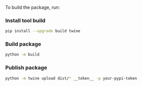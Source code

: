 To build the package, run:

### Install tool build

```bash
pip install --upgrade build twine
```

### Build package

```bash
python -m build
```

### Publish package

```bash
python -m twine upload dist/* __token__ -p your-pypi-token
```
